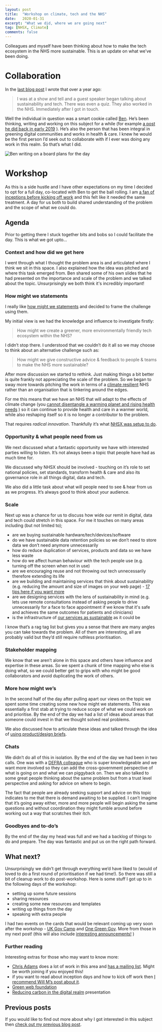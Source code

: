 ```yaml
---
layout: post
title:  "Workshop on climate, tech and the NHS"
date:   2020-01-31
excerpt: "What we did, where we are going next"
tag: [NHSX, Climate]
comments: false
---
```

Colleagues and myself have been thinking about how to make the tech ecosystem in the NHS more sustainable. This is an update on what we’ve been doing.

# Collaboration
In the [last blog post](https://colinpattinson.github.io/NHSX-updates-3/) I wrote that over a year ago:

> I was at a show and tell and a guest speaker began talking about sustainability and tech. There was even a quiz. They also worked in the NHS. Immediately after I got in touch.

Well the individual in question was a smart cookie called [Ben](https://twitter.com/btongue). He’s been thinking, writing and working on this subject for a while (for example [a post he did back in early 2019](https://www.linkedin.com/pulse/designing-sustainability-digital-ben-tongue/) ). He’s also the person that has been integral in greening digital communities and works in health & care. I knew he would be the first person I’d seek out to collaborate with if I ever was doing any work in this realm. So that’s what I did.

![Ben writing on a board plans for the day](https://raw.githubusercontent.com/ColinPattinson/colinpattinson.github.io/master/assets/img/Ben%20on%20whiteboard.png)

# Workshop
As this is a side hustle and I have other expectations on my time I decided to opt for a full day, co-located with Ben to get the ball rolling. I am [a fan of inceptions before kicking off work](https://nhsx.github.io/Mental-Health/5/) and this felt like it needed the same treatment. A day for us both to build shared understanding of the problem and the scope of what we could do.

## Agenda
Prior to getting there I stuck together bits and bobs so I could facilitate the day. This is what we got upto...

### Context and how did we get here
I went through what I thought the problem area is and articulated where I think we sit in this space. I also explained how the idea was pitched and where this task emerged from. Ben shared some of his own slides that he had presented on the importance and scale of the problem and we talked about the topic. Unsurprisingly we both think it's incredibly important!

### How might we statements
I really like [how might we statements](https://www.designkit.org/methods/3) and decided to frame the challenge using them.

My initial view is we had the knowledge and influence to investigate firstly:

> How might we create a greener, more environmentally friendly tech ecosystem within the NHS?

I didn’t stop there. I understood that we couldn’t do it all so we may choose to think about an alternative challenge such as:

> How might we give constructive advice & feedback to people & teams to make the NHS more sustainable?

After more discussion we started to rethink. Just making things a bit better is quite frankly not appreciating the scale of the problem. So we began to sway more towards pitching the work in terms of a [climate resilient](https://en.wikipedia.org/wiki/Climate_resilience) NHS rather than an organisation that is tinkering around the edges.

For me this means that we have an NHS that will adapt to the effects of climate change (you [cannot disentangle a warming planet and rising health needs](https://www.who.int/news-room/fact-sheets/detail/climate-change-and-health) ) so it can continue to provide health and care in a warmer world, while also reshaping itself so it is no longer a contributor to the problem. 

That requires *radical innovation*. Thankfully it’s what [NHSX was setup to do](https://www.nhsx.nhs.uk/what-we-do).

### Opportunity & what people need from us
We next discussed what a fantastic opportunity we have with interested parties willing to listen. It’s not always been a topic that people have had as much time for. 

We discussed why NHSX should be involved - touching on it’s role to set national policies, set standards, transform health & care and also its governance role in all things digital, data and tech.

We also did a little task about what will people need to see & hear from us as we progress. It’s always good to think about your audience.

### Scale
Next up was a chance for us to discuss how wide our remit in digital, data and tech could stretch in this space. For me it touches on many areas including (but not limited to);
- are we buying sustainable hardware/tech/devices/software
- do we have sustainable data retention policies so we don’t need to store data we don’t need anymore unnecessarily
- how do reduce duplication of services, products and data so we have less waste
- how do we affect human behaviour with the tech people use (e.g. turning off the screen when not in use)
- are we encouraging reuse and not throwing out tech unnecessarily therefore extending its life
- are we building and maintaining services that think about sustainability (e.g. reducing the amount and size of images on your web page) - [17 tips here if you want more](https://www.wholegraindigital.com/blog/website-energy-efficiency/)
- are we designing services with the lens of sustainability in mind (e.g. lets use remote consultations instead of asking people to drive unnecessarily for a face to face appointment if we know that it's safe and achieves the same outcomes for patients and clinicians)
- is the infrastructure of [our services as sustainable](https://gds.blog.gov.uk/2019/10/03/measuring-the-climate-impact-of-our-digital-services-at-gds/) as it could be

I know that’s a rag tag list but gives you a sense that there are many angles you can take towards the problem. All of them are interesting, all are probably valid but they’d still require ruthless prioritisation.

### Stakeholder mapping
We know that we aren’t alone in this space and others have influence and expertise in these areas. So we spent a chunk of time mapping who else is doing what, so we could better get to grips with who might be good collaborators and avoid duplicating the work of others.

### More how might we’s
In the second half of the day after pulling apart our views on the topic we spent some time creating some new how might we statements. This was essentially a first stab at trying to reduce scope of what we could work on and prioritise. By the end of the day we had a list of ideas about areas that someone could invest in that we thought solved real problems.

We also discussed how to articulate these ideas and talked through the idea of [using product/design briefs](https://medium.com/@mishmosh/zero-to-one-in-product-management-54d182a2df6f). 

### Chats
We didn’t do all of this in isolation. By the end of the day we had been in two calls. One was with a [DEFRA colleague](https://www.gov.uk/government/organisations/department-for-environment-food-rural-affairs) who is super knowledgeable and we want more involved so they can add the cross-government perspective of what is going on and what we can piggyback on. Then we also talked to some great people thinking about the same problem but from a trust level perspective and asking for advice on where to begin. 

The fact that people are already seeking support and advice on this topic indicates to me that there is demand awaiting to be supplied. I can’t imagine that it’s going away either, more and more people will begin asking the same questions and without coordination they might fumble around before working out a way that scratches their itch. 

### Goodbyes and to-do’s
By the end of the day my head was full and we had a backlog of things to do and prepare. The day was fantastic and put us on the right path forward. 

## What next?
Unsurprisingly we didn’t get through everything we’d have liked to (would of loved to do a first round of prioritisation if we had time!). So there was still a bit of cleanup work to do post-workshop. Here is some stuff I got up to in the following days of the workshop:
- setting up some future sessions
- sharing resources
- creating some new resources and templates
- writing up things from the day
- speaking with extra people

I had two events on the cards that would be relevant coming up very soon after the workshop - [UK Gov Camp](https://www.ukgovcamp.com/) and [One Green Gov](https://medium.com/oneteamgov/announcing-a-one-green-gov-event-6e8c91f43429). More from those in my next post! (this will also include [interesting announcements!](https://www.england.nhs.uk/2020/01/greener-nhs-campaign-to-tackle-climate-health-emergency/) )

### Further reading
Interesting extras for those who may want to know more:
- [Chris Adams](https://twitter.com/mrchrisadams?lang=en) does a lot of work in this area and [has a mailing list](https://greeningdigital.substack.com/). Might be worth joining if you enjoyed this!
- if you want to read about inception days and how to kick off work then [I recommend Will M’s post about it](http://www.myddelton.co.uk/blog/setting-up-a-discovery).
- [Green web foundation](https://www.thegreenwebfoundation.org/)
- [Reducing carbon in the digital realm](https://docs.google.com/presentation/d/1t514x2cIG_qyQGiztaV_0s_kXQwb7t0DRk0ynAteoR0/edit#slide=id.g6199b0387f_0_122) presentation

## Previous posts
If you would like to find out more about why I got interested in this subject then [check out my previous blog post](https://colinpattinson.github.io/NHSX-updates-3/).
